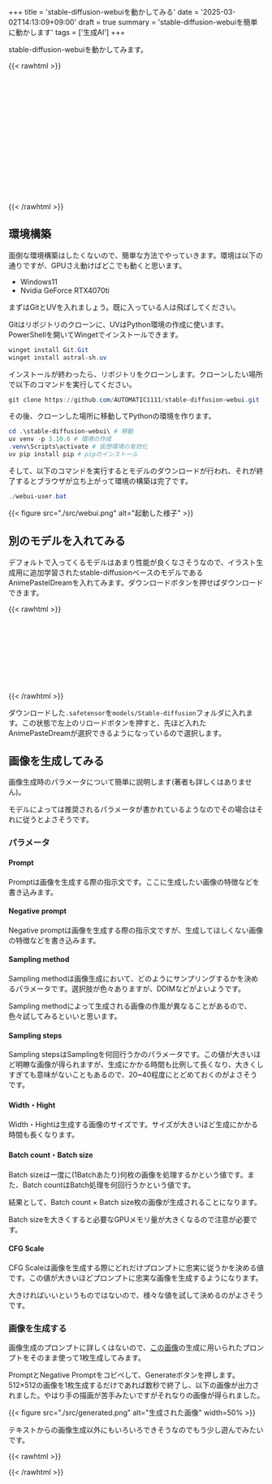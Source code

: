 +++
title = 'stable-diffusion-webuiを動かしてみる'
date = '2025-03-02T14:13:09+09:00'
draft = true
summary = 'stable-diffusion-webuiを簡単に動かします'
tags = ['生成AI']
+++

stable-diffusion-webuiを動かしてみます。

{{< rawhtml >}}
<div style="width: 50%">
<div class="iframely-embed"><div class="iframely-responsive" style="padding-bottom: 50%; padding-top: 120px; margin: 0;"><a href="https://github.com/AUTOMATIC1111/stable-diffusion-webui" data-iframely-url="//iframely.net/07yK5R9"></a></div></div>
</div>
{{< /rawhtml >}}

## 環境構築
面倒な環境構築はしたくないので、簡単な方法でやっていきます。環境は以下の通りですが、GPUさえ動けばどこでも動くと思います。

- Windows11
- Nvidia GeForce RTX4070ti

まずはGitとUVを入れましょう。既に入っている人は飛ばしてください。

Gitはリポジトリのクローンに、UVはPython環境の作成に使います。PowerShellを開いてWingetでインストールできます。

```powershell
winget install Git.Git
winget install astral-sh.uv
```

インストールが終わったら、リポジトリをクローンします。クローンしたい場所で以下のコマンドを実行してください。

```powershell
git clone https://github.com/AUTOMATIC1111/stable-diffusion-webui.git
```

その後、クローンした場所に移動してPythonの環境を作ります。
```powershell
cd .\stable-diffusion-webui\ # 移動
uv venv -p 3.10.6 # 環境の作成
.venv\Scripts\activate # 仮想環境の有効化
uv pip install pip # pipのインストール
```

そして、以下のコマンドを実行するとモデルのダウンロードが行われ、それが終了するとブラウザが立ち上がって環境の構築は完了です。

```powershell
./webui-user.bat
```

{{< figure src="./src/webui.png" alt="起動した様子" >}}

## 別のモデルを入れてみる
デフォルトで入ってくるモデルはあまり性能が良くなさそうなので、イラスト生成用に追加学習されたstable-diffusionベースのモデルであるAnimePastelDreamを入れてみます。ダウンロードボタンを押せばダウンロードできます。

{{< rawhtml >}}
<div class="iframely-embed"><div class="iframely-responsive" style="height: 140px; padding-bottom: 0;"><a href="https://civitai.com/models/23521/anime-pastel-dream" data-iframely-url="//iframely.net/522w95M"></a></div></div>
{{< /rawhtml >}}

ダウンロードした`.safetensor`を`models/Stable-diffusion`フォルダに入れます。この状態で左上のリロードボタンを押すと、先ほど入れたAnimePasteDreamが選択できるようになっているので選択します。

## 画像を生成してみる
画像生成時のパラメータについて簡単に説明します(著者も詳しくはありません)。

モデルによっては推奨されるパラメータが書かれているようなのでその場合はそれに従うとよさそうです。

### パラメータ
#### Prompt
Promptは画像を生成する際の指示文です。ここに生成したい画像の特徴などを書き込みます。

#### Negative prompt
Negative promptは画像を生成する際の指示文ですが、生成してほしくない画像の特徴などを書き込みます。

#### Sampling method
Sampling methodは画像生成において、どのようにサンプリングするかを決めるパラメータです。選択肢が色々ありますが、DDIMなどがよいようです。

Sampling methodによって生成される画像の作風が異なることがあるので、色々試してみるといいと思います。

#### Sampling steps
Sampling stepsはSamplingを何回行うかのパラメータです。この値が大きいほど明瞭な画像が得られますが、生成にかかる時間も比例して長くなり、大きくしすぎても意味がないこともあるので、20~40程度にとどめておくのがよさそうです。

#### Width・Hight
Width・Hightは生成する画像のサイズです。サイズが大きいほど生成にかかる時間も長くなります。

#### Batch count・Batch size
Batch sizeは一度に(1Batchあたり)何枚の画像を処理するかという値です。また、Batch countはBatch処理を何回行うかという値です。

結果として、Batch count × Batch size枚の画像が生成されることになります。

Batch sizeを大きくすると必要なGPUメモリ量が大きくなるので注意が必要です。

#### CFG Scale
CFG Scaleは画像を生成する際にどれだけプロンプトに忠実に従うかを決める値です。この値が大きいほどプロンプトに忠実な画像を生成するようになります。

大きければいいというものではないので、様々な値を試して決めるのがよさそうです。

### 画像を生成する
画像生成のプロンプトに詳しくはないので、[この画像](https://civitai.com/images/316170)の生成に用いられたプロンプトをそのまま使って1枚生成してみます。

PromptとNegative Promptをコピペして、Generateボタンを押します。512×512の画像を1枚生成するだけであれば数秒で終了し、以下の画像が出力されました。やはり手の描画が苦手みたいですがそれなりの画像が得られました。

{{< figure src="./src/generated.png" alt="生成された画像" width=50% >}}

テキストからの画像生成以外にもいろいろできそうなのでもう少し遊んでみたいです。

{{< rawhtml >}}
<script async src="//iframely.net/embed.js"></script>
{{< /rawhtml >}}